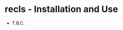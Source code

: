 # recls - Installation and Use <!-- omit in toc -->


* T.B.C.


<!-- ########################### end of file ########################### -->

